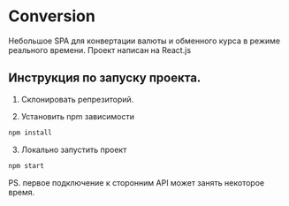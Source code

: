 # Conversion

Небольшое SPA для конвертации валюты и обменного курса в режиме реального времени.
Проект написан на React.js 

## Инструкция по запуску проекта.

1. Склонировать репрезиторий.

2. Установить npm зависимости 

```sh
npm install
```

3. Локально запустить проект 

```sh
npm start
```

PS. первое подключение к сторонним API может занять некоторое время.